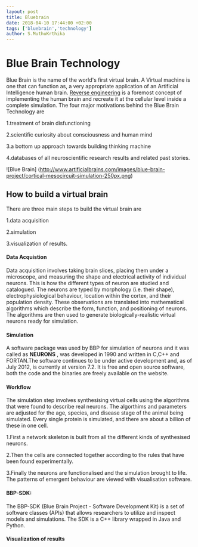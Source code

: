 ```yaml
---
layout: post
title: Bluebrain
date: 2018-04-10 17:44:00 +02:00
tags: ['bluebrain','technology']
author: S.MuthuKrthika
---
```


# Blue Brain Technology
Blue Brain is the name of the world's first virtual brain. A Virtual machine is one that can function as, a very appropriate application of an Artificial Intelligence human brain. [Reverse engineering](http://engineeringchallenges.org/challenges/9109.aspx) is a foremost concept of implementing the human brain and recreate it at the cellular level inside a complete simulation. The four major motivations behind the Blue Brain Technology are 

1.treatment of brain disfunctioning

2.scientific curiosity about consciousness and human mind 

3.a bottom up approach towards building thinking machine  

4.databases of all neuroscientific research results and related past stories. 

![Blue Brain] (http://www.artificialbrains.com/images/blue-brain-project/cortical-mesocircuit-simulation-250px.png)

## How to build a virtual brain
There are three main steps to build the virtual brain are 

1.data acquisition

2.simulation  

3.visualization of results.

#### Data Acquistion 
Data acquisition involves taking brain slices, placing them under a microscope, and measuring the shape and electrical activity of individual neurons. This is how the different types of neuron are studied and catalogued. The neurons are typed by morphology (i.e. their shape), electrophysiological behaviour, location within the cortex, and their population density. These observations are translated into mathematical algorithms which describe the form, function, and positioning of neurons. The algorithms are then used to generate biologically-realistic virtual neurons ready for simulation.

#### Simulation
A software package was used by BBP for simulation of neurons and it was called as **NEURONS** , was developed in 1990 and written in C,C++ and FORTAN.The software continues to be under active development and, as of July 2012, is currently at version 7.2. It is free and open source software, both the code and the binaries are freely available on the website.

#### Workflow
The simulation step involves synthesising virtual cells using the algorithms that were found to describe real neurons. The algorthims and parameters are adjusted for the age, species, and disease stage of the animal being simulated. Every single protein is simulated, and there are about a billion of these in one cell.

1.First a network skeleton is built from all the different kinds of synthesised neurons. 

2.Then the cells are connected together according to the rules that have been found experimentally.

3.Finally the neurons are functionalised and the simulation brought to life. The patterns of emergent behaviour are viewed with visualisation software.

#### BBP-SDK:
The BBP-SDK (Blue Brain Project - Software Development Kit) is a set of software classes (APIs) that allows researchers to utilize and inspect models and simulations. The SDK is a C++ library wrapped in Java and Python.

#### Visualization of results

